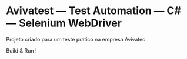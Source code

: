# Avivatest — Test Automation — C# — Selenium WebDriver
Projeto criado para um teste pratico na empresa Avivatec

Build & Run !
